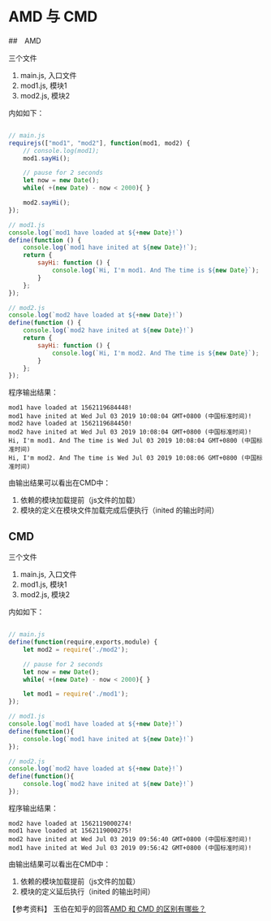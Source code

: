 # AMD 与 CMD


##　AMD

三个文件
1. main.js, 入口文件
2. mod1.js, 模块1
3. mod2.js, 模块2

内如如下：

``` javascript

// main.js
requirejs(["mod1", "mod2"], function(mod1, mod2) {
    // console.log(mod1);
    mod1.sayHi();

    // pause for 2 seconds
    let now = new Date();
    while( +(new Date) - now < 2000){ }

    mod2.sayHi();
});

// mod1.js
console.log(`mod1 have loaded at ${+new Date}!`)
define(function () {
    console.log(`mod1 have inited at ${new Date}!`);
    return {
        sayHi: function () {
            console.log(`Hi, I'm mod1. And The time is ${new Date}`);
        }
    };
});

// mod2.js
console.log(`mod2 have loaded at ${+new Date}!`)
define(function () {
    console.log(`mod2 have inited at ${new Date}!`)
    return {
        sayHi: function () {
            console.log(`Hi, I'm mod2. And The time is ${new Date}`);
        }
    };
});
```

程序输出结果：
``` 
mod1 have loaded at 1562119684448!
mod1 have inited at Wed Jul 03 2019 10:08:04 GMT+0800 (中国标准时间)!
mod2 have loaded at 1562119684450!
mod2 have inited at Wed Jul 03 2019 10:08:04 GMT+0800 (中国标准时间)!
Hi, I'm mod1. And The time is Wed Jul 03 2019 10:08:04 GMT+0800 (中国标准时间)
Hi, I'm mod2. And The time is Wed Jul 03 2019 10:08:06 GMT+0800 (中国标准时间)
```

由输出结果可以看出在CMD中：
1. 依赖的模块加载提前（js文件的加载）
2. 模块的定义在模块文件加载完成后便执行（inited 的输出时间）



## CMD

三个文件
1. main.js, 入口文件
2. mod1.js, 模块1
3. mod2.js, 模块2

内如如下：

``` javascript

// main.js
define(function(require,exports,module) {
    let mod2 = require('./mod2');

    // pause for 2 seconds
    let now = new Date();
    while( +(new Date) - now < 2000){ }

    let mod1 = require('./mod1');
});

// mod1.js
console.log(`mod1 have loaded at ${+new Date}!`)
define(function(){
    console.log(`mod1 have inited at ${new Date}!`)
});

// mod2.js
console.log(`mod2 have loaded at ${+new Date}!`)
define(function(){
    console.log(`mod2 have inited at ${new Date}!`)
});
```

程序输出结果：
``` 
mod2 have loaded at 1562119000274!
mod1 have loaded at 1562119000275!
mod2 have inited at Wed Jul 03 2019 09:56:40 GMT+0800 (中国标准时间)!
mod1 have inited at Wed Jul 03 2019 09:56:42 GMT+0800 (中国标准时间)!
```

由输出结果可以看出在CMD中：
1. 依赖的模块加载提前（js文件的加载）
2. 模块的定义延后执行（inited 的输出时间）




【参考资料】
玉伯在知乎的回答[AMD 和 CMD 的区别有哪些？](https://www.zhihu.com/question/20351507/answer/14859415)
